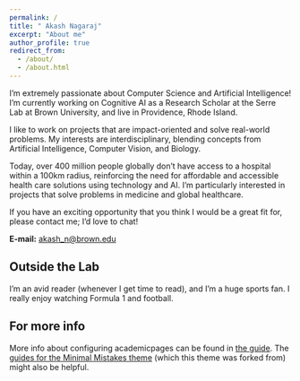 ```yaml
---
permalink: /
title: " Akash Nagaraj"
excerpt: "About me"
author_profile: true
redirect_from: 
  - /about/
  - /about.html
---
```


I’m extremely passionate about Computer Science and Artificial Intelligence! I’m currently working on Cognitive AI as a Research Scholar at the Serre Lab at Brown University, and live in Providence, Rhode Island.

I like to work on projects that are impact-oriented and solve real-world problems. My interests are interdisciplinary, blending concepts from Artificial Intelligence, Computer Vision, and Biology.

Today, over 400 million people globally don’t have access to a hospital within a 100km radius, reinforcing the need for affordable and accessible health care solutions using technology and AI. I’m particularly interested in projects that solve problems in medicine and global healthcare.

If you have an exciting opportunity that you think I would be a great fit for, please contact me; I’d love to chat!

<strong>E-mail:</strong> akash_n@brown.edu

<h2>Outside the Lab</h2>
I’m an avid reader (whenever I get time to read), and I’m a huge sports fan. I really enjoy watching Formula 1 and football.


For more info
------
More info about configuring academicpages can be found in [the guide](https://academicpages.github.io/markdown/). The [guides for the Minimal Mistakes theme](https://mmistakes.github.io/minimal-mistakes/docs/configuration/) (which this theme was forked from) might also be helpful.
